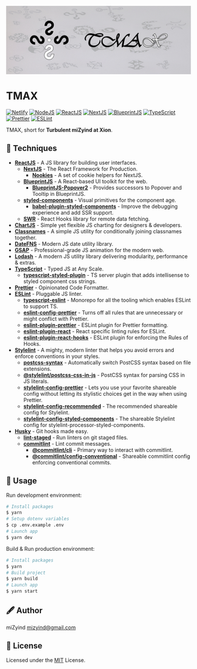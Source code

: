 ![TMAX](https://github.com/miZyind/tmax/blob/assets/tmax-logo.jpg)

# TMAX

[![Netlify](https://img.shields.io/badge/netlify-00c7b7?style=for-the-badge&logo=netlify&logoColor=fff)](https://www.netlify.com)
[![NodeJS](https://img.shields.io/badge/->=16-339933?style=for-the-badge&label=&logo=node.js&logoColor=fff)](https://nodejs.org)
[![ReactJS](https://img.shields.io/github/package-json/dependency-version/mizyind/tmax/react?style=for-the-badge&label=&color=61dafb&logo=react&logoColor=000)](https://reactjs.org)
[![NextJS](https://img.shields.io/github/package-json/dependency-version/mizyind/tmax/next?style=for-the-badge&label=&color=e0234e&logo=next.js&logoColor=fff)](https://nextjs.org)
[![BlueprintJS](https://img.shields.io/github/package-json/dependency-version/mizyind/tmax/@blueprintjs/core?style=for-the-badge&label=&color=137cbd&logo=blueprint&logoColor=fff)](https://blueprintjs.com)
[![TypeScript](https://img.shields.io/github/package-json/dependency-version/mizyind/tmax/dev/typescript?style=for-the-badge&label=&color=007acc&logo=typescript&logoColor=fff)](https://www.typescriptlang.org)
[![Prettier](https://img.shields.io/npm/dependency-version/eslint-plugin-mizyind/prettier?style=for-the-badge&label=&color=f7b93e&logo=prettier&logoColor=000)](https://prettier.io)
[![ESLint](https://img.shields.io/npm/dependency-version/eslint-plugin-mizyind/eslint?style=for-the-badge&label=&color=4b32c3&logo=eslint&logoColor=fff)](https://eslint.org)

TMAX, short for **Turbulent miZyind at Xion**.

## 🌌 Techniques

- **[ReactJS](https://reactjs.org)** - A JS library for building user interfaces.
  - **[NextJS](https://nextjs.org)** - The React Framework for Production.
    - **[Nookies](https://github.com/maticzav/nookies)** - A set of cookie helpers for NextJS.
  - **[BlueprintJS](https://blueprintjs.com)** - A React-based UI toolkit for the web.
    - **[BlueprintJS-Popover2](https://www.npmjs.com/package/@blueprintjs/popover2)** - Provides successors to Popover and Tooltip in BlueprintJS.
  - **[styled-components](https://styled-components.com)** - Visual primitives for the component age.
    - **[babel-plugin-styled-components](https://github.com/styled-components/babel-plugin-styled-components)** - Improve the debugging experience and add SSR support.
  - **[SWR](https://swr.vercel.app)** - React Hooks library for remote data fetching.
- **[ChartJS](https://www.chartjs.org)** - Simple yet flexible JS charting for designers & developers.
- **[Classnames](https://github.com/JedWatson/classnames)** - A simple JS utility for conditionally joining classnames together.
- **[DateFNS](https://date-fns.org)** - Modern JS date utility library.
- **[GSAP](https://greensock.com/gsap)** - Professional-grade JS animation for the modern web.
- **[Lodash](https://lodash.com)** - A modern JS utility library delivering modularity, performance & extras.
- **[TypeScript](https://www.typescriptlang.org)** - Typed JS at Any Scale.
  - **[typescript-styled-plugin](https://github.com/microsoft/typescript-styled-plugin)** - TS server plugin that adds intellisense to styled component css strings.
- **[Prettier](https://prettier.io)** - Opinionated Code Formatter.
- **[ESLint](https://eslint.org)** - Pluggable JS linter.
  - **[typescript-eslint](https://typescript-eslint.io)** - Monorepo for all the tooling which enables ESLint to support TS.
  - **[eslint-config-prettier](https://github.com/prettier/eslint-config-prettier)** - Turns off all rules that are unnecessary or might conflict with Prettier.
  - **[eslint-plugin-prettier](https://github.com/prettier/eslint-plugin-prettier)** - ESLint plugin for Prettier formatting.
  - **[eslint-plugin-react](https://github.com/yannickcr/eslint-plugin-react)** - React specific linting rules for ESLint.
  - **[eslint-plugin-react-hooks](https://www.npmjs.com/package/eslint-plugin-react-hooks)** - ESLint plugin for enforcing the Rules of Hooks.
- **[Stylelint](https://stylelint.io)** - A mighty, modern linter that helps you avoid errors and enforce conventions in your styles.
  - **[postcss-syntax](https://github.com/gucong3000/postcss-syntax)** - Automatically switch PostCSS syntax based on file extensions.
  - **[@stylelint/postcss-css-in-js](https://github.com/stylelint/postcss-css-in-js)** - PostCSS syntax for parsing CSS in JS literals.
  - **[stylelint-config-prettier](https://github.com/prettier/stylelint-config-prettier)** - Lets you use your favorite shareable config without letting its stylistic choices get in the way when using Prettier.
  - **[stylelint-config-recommended](https://github.com/stylelint/stylelint-config-recommended)** - The recommended shareable config for Stylelint.
  - **[stylelint-config-styled-components](https://github.com/styled-components/stylelint-config-styled-components)** - The shareable Stylelint config for stylelint-processor-styled-components.
- **[Husky](https://github.com/typicode/husky)** - Git hooks made easy.
  - **[lint-staged](https://github.com/okonet/lint-staged)** - Run linters on git staged files.
  - **[commitlint](https://commitlint.js.org)** - Lint commit messages.
    - **[@commitlint/cli](https://www.npmjs.com/package/@commitlint/cli)** - Primary way to interact with commitlint.
    - **[@commitlint/config-conventional](https://www.npmjs.com/package/@commitlint/config-conventional)** - Shareable commitlint config enforcing conventional commits.

## 🔮 Usage

Run development environment:

```bash
# Install packages
$ yarn
# Setup dotenv variables
$ cp .env.example .env
# Launch app
$ yarn dev
```

Build & Run production environment:

```bash
# Install packages
$ yarn
# Build project
$ yarn build
# Launch app
$ yarn start
```

## 🖋 Author

miZyind <mizyind@gmail.com>

## 📇 License

Licensed under the [MIT](LICENSE) License.
